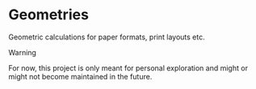 # Geometries

Geometric calculations for paper formats, print layouts etc.

> [!WARNING]
> For now, this project is only meant for personal exploration and might or might not become maintained in the future.
